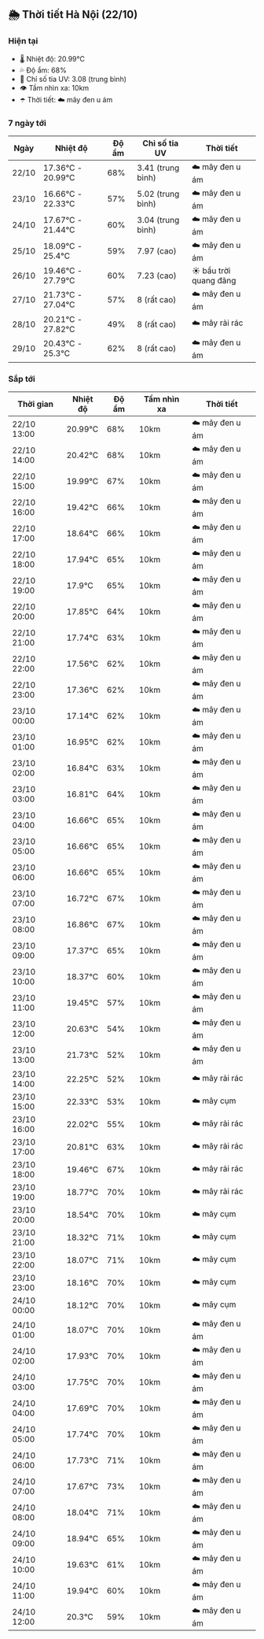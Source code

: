 ## 🌦️ Thời tiết Hà Nội (22/10)

### Hiện tại

- 🌡️ Nhiệt độ: 20.99℃
- 💦 Độ ẩm: 68%
- 🌟 Chỉ số tia UV: 3.08 (trung bình)
- 👁️ Tầm nhìn xa: 10km
- ☂️ Thời tiết: ☁️ mây đen u ám

### 7 ngày tới

| Ngày | Nhiệt độ | Độ ẩm | Chỉ số tia UV | Thời tiết |
| --- | --- | --- | --- | --- |
| 22/10 | 17.36℃ - 20.99℃ | 68% | 3.41 (trung bình) | ☁️ mây đen u ám |
| 23/10 | 16.66℃ - 22.33℃ | 57% | 5.02 (trung bình) | ☁️ mây đen u ám |
| 24/10 | 17.67℃ - 21.44℃ | 60% | 3.04 (trung bình) | ☁️ mây đen u ám |
| 25/10 | 18.09℃ - 25.4℃ | 59% | 7.97 (cao) | ☁️ mây đen u ám |
| 26/10 | 19.46℃ - 27.79℃ | 60% | 7.23 (cao) | ☀️ bầu trời quang đãng |
| 27/10 | 21.73℃ - 27.04℃ | 57% | 8 (rất cao) | ☁️ mây đen u ám |
| 28/10 | 20.21℃ - 27.82℃ | 49% | 8 (rất cao) | ☁️ mây rải rác |
| 29/10 | 20.43℃ - 25.3℃ | 62% | 8 (rất cao) | ☁️ mây đen u ám |

### Sắp tới

| Thời gian | Nhiệt độ | Độ ẩm | Tầm nhìn xa | Thời tiết |
| --- | --- | --- | --- | --- |
| 22/10 13:00 | 20.99℃ | 68% | 10km | ☁️ mây đen u ám |
| 22/10 14:00 | 20.42℃ | 68% | 10km | ☁️ mây đen u ám |
| 22/10 15:00 | 19.99℃ | 67% | 10km | ☁️ mây đen u ám |
| 22/10 16:00 | 19.42℃ | 66% | 10km | ☁️ mây đen u ám |
| 22/10 17:00 | 18.64℃ | 66% | 10km | ☁️ mây đen u ám |
| 22/10 18:00 | 17.94℃ | 65% | 10km | ☁️ mây đen u ám |
| 22/10 19:00 | 17.9℃ | 65% | 10km | ☁️ mây đen u ám |
| 22/10 20:00 | 17.85℃ | 64% | 10km | ☁️ mây đen u ám |
| 22/10 21:00 | 17.74℃ | 63% | 10km | ☁️ mây đen u ám |
| 22/10 22:00 | 17.56℃ | 62% | 10km | ☁️ mây đen u ám |
| 22/10 23:00 | 17.36℃ | 62% | 10km | ☁️ mây đen u ám |
| 23/10 00:00 | 17.14℃ | 62% | 10km | ☁️ mây đen u ám |
| 23/10 01:00 | 16.95℃ | 62% | 10km | ☁️ mây đen u ám |
| 23/10 02:00 | 16.84℃ | 63% | 10km | ☁️ mây đen u ám |
| 23/10 03:00 | 16.81℃ | 64% | 10km | ☁️ mây đen u ám |
| 23/10 04:00 | 16.66℃ | 65% | 10km | ☁️ mây đen u ám |
| 23/10 05:00 | 16.66℃ | 65% | 10km | ☁️ mây đen u ám |
| 23/10 06:00 | 16.66℃ | 65% | 10km | ☁️ mây đen u ám |
| 23/10 07:00 | 16.72℃ | 67% | 10km | ☁️ mây đen u ám |
| 23/10 08:00 | 16.86℃ | 67% | 10km | ☁️ mây đen u ám |
| 23/10 09:00 | 17.37℃ | 65% | 10km | ☁️ mây đen u ám |
| 23/10 10:00 | 18.37℃ | 60% | 10km | ☁️ mây đen u ám |
| 23/10 11:00 | 19.45℃ | 57% | 10km | ☁️ mây đen u ám |
| 23/10 12:00 | 20.63℃ | 54% | 10km | ☁️ mây đen u ám |
| 23/10 13:00 | 21.73℃ | 52% | 10km | ☁️ mây đen u ám |
| 23/10 14:00 | 22.25℃ | 52% | 10km | ☁️ mây rải rác |
| 23/10 15:00 | 22.33℃ | 53% | 10km | ☁️ mây cụm |
| 23/10 16:00 | 22.02℃ | 55% | 10km | ☁️ mây rải rác |
| 23/10 17:00 | 20.81℃ | 63% | 10km | ☁️ mây rải rác |
| 23/10 18:00 | 19.46℃ | 67% | 10km | ☁️ mây rải rác |
| 23/10 19:00 | 18.77℃ | 70% | 10km | ☁️ mây rải rác |
| 23/10 20:00 | 18.54℃ | 70% | 10km | ☁️ mây cụm |
| 23/10 21:00 | 18.32℃ | 71% | 10km | ☁️ mây cụm |
| 23/10 22:00 | 18.07℃ | 71% | 10km | ☁️ mây cụm |
| 23/10 23:00 | 18.16℃ | 70% | 10km | ☁️ mây cụm |
| 24/10 00:00 | 18.12℃ | 70% | 10km | ☁️ mây cụm |
| 24/10 01:00 | 18.07℃ | 70% | 10km | ☁️ mây đen u ám |
| 24/10 02:00 | 17.93℃ | 70% | 10km | ☁️ mây đen u ám |
| 24/10 03:00 | 17.75℃ | 70% | 10km | ☁️ mây đen u ám |
| 24/10 04:00 | 17.69℃ | 70% | 10km | ☁️ mây đen u ám |
| 24/10 05:00 | 17.74℃ | 70% | 10km | ☁️ mây đen u ám |
| 24/10 06:00 | 17.73℃ | 71% | 10km | ☁️ mây đen u ám |
| 24/10 07:00 | 17.67℃ | 73% | 10km | ☁️ mây đen u ám |
| 24/10 08:00 | 18.04℃ | 71% | 10km | ☁️ mây đen u ám |
| 24/10 09:00 | 18.94℃ | 65% | 10km | ☁️ mây đen u ám |
| 24/10 10:00 | 19.63℃ | 61% | 10km | ☁️ mây đen u ám |
| 24/10 11:00 | 19.94℃ | 60% | 10km | ☁️ mây đen u ám |
| 24/10 12:00 | 20.3℃ | 59% | 10km | ☁️ mây đen u ám |

